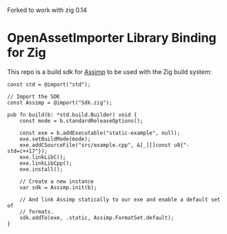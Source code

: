 Forked to work with zig 0.14
# OpenAssetImporter Library Binding for Zig

This repo is a build sdk for [Assimp](https://github.com/assimp/assimp) to be used with the Zig build system:

```zig
const std = @import("std");

// Import the SDK
const Assimp = @import("Sdk.zig");

pub fn build(b: *std.build.Builder) void {
    const mode = b.standardReleaseOptions();

    const exe = b.addExecutable("static-example", null);
    exe.setBuildMode(mode);
    exe.addCSourceFile("src/example.cpp", &[_][]const u8{"-std=c++17"});
    exe.linkLibC();
    exe.linkLibCpp();
    exe.install();
    
    // Create a new instance
    var sdk = Assimp.init(b);

    // And link Assimp statically to our exe and enable a default set of
    // formats.
    sdk.addTo(exe, .static, Assimp.FormatSet.default);
}
```
